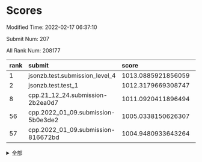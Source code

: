 # Scores

Modified Time: 2022-02-17 06:37:10

Submit Num: 207

All Rank Num: 208177

| rank |               submit               |       score        |       sigma        | pk_num |
| :--- | :--------------------------------- | :----------------- | :----------------- | :----- |
| 1    | jsonzb.test.submission_level_4     | 1013.0885921856059 | 0.8247168389421778 | 4020   |
| 2    | jsonzb.test.test_1                 | 1012.3179669308747 | 0.8108471313786583 | 4021   |
| 8    | cpp.21_12_24.submission-2b2ea0d7   | 1011.0920411896494 | 0.7812150179630982 | 4026   |
| 56   | cpp.2022_01_09.submission-5b0e3de2 | 1005.0338150626307 | 0.7251561835747325 | 4019   |
| 57   | cpp.2022_01_09.submission-816672bd | 1004.9480933643264 | 0.7264824750355126 | 4021   |


<details>
<summary>全部</summary>

| rank |                 submit                 |       score        |       sigma        | pk_num |
| :--- | :------------------------------------- | :----------------- | :----------------- | :----- |
| 1    | jsonzb.test.submission_level_4         | 1013.0885921856059 | 0.8247168389421778 | 4020   |
| 2    | jsonzb.test.test_1                     | 1012.3179669308747 | 0.8108471313786583 | 4021   |
| 3    | gobigger.level_3.submission_level_3_15 | 1011.870461409117  | 0.7891160184080932 | 4024   |
| 4    | gobigger.level_3.submission_level_3_49 | 1011.5287441964855 | 0.766833976974336  | 4023   |
| 5    | gobigger.level_3.submission_level_3_14 | 1011.3206498893979 | 0.7847799823742797 | 4026   |
| 6    | gobigger.level_3.submission_level_3_35 | 1011.2515076793998 | 0.7673662884577486 | 4022   |
| 7    | gobigger.level_3.submission_level_3_19 | 1011.119533765996  | 0.7454224149613392 | 4022   |
| 8    | cpp.21_12_24.submission-2b2ea0d7       | 1011.0920411896494 | 0.7812150179630982 | 4026   |
| 9    | gobigger.level_3.submission_level_3_45 | 1010.9789812997593 | 0.754947333095258  | 4019   |
| 10   | gobigger.level_3.submission_level_3_38 | 1010.7820401494532 | 0.7583936133659559 | 4021   |
| 11   | gobigger.level_3.submission_level_3_16 | 1010.7241965228396 | 0.7465199208106653 | 4022   |
| 12   | gobigger.level_3.submission_level_3_28 | 1010.6084406070844 | 0.7897577531098637 | 4024   |
| 13   | gobigger.level_3.submission_level_3_32 | 1010.5957737901828 | 0.749454780808734  | 4022   |
| 14   | gobigger.level_3.submission_level_3_36 | 1010.5564095314269 | 0.7861859388479548 | 4015   |
| 15   | gobigger.level_3.submission_level_3_46 | 1010.4857648409791 | 0.7657589430947161 | 4023   |
| 16   | gobigger.level_3.submission_level_3_42 | 1010.227326029556  | 0.7599579462563418 | 4023   |
| 17   | gobigger.level_3.submission_level_3_17 | 1010.1740710279579 | 0.7816061838993237 | 4027   |
| 18   | gobigger.level_3.submission_level_3_37 | 1010.0551592717513 | 0.7442475382813409 | 4021   |
| 19   | gobigger.level_3.submission_level_3_4  | 1010.0468313925251 | 0.7725590148815855 | 4022   |
| 20   | gobigger.level_3.submission_level_3_29 | 1010.0435994271293 | 0.7479216286862647 | 4025   |
| 21   | gobigger.level_3.submission_level_3_8  | 1009.9635485216362 | 0.7648924730155868 | 4023   |
| 22   | gobigger.level_3.submission_level_3_39 | 1009.938064065787  | 0.7564071108908932 | 4022   |
| 23   | gobigger.level_3.submission_level_3_23 | 1009.9203262336897 | 0.756432758355206  | 4024   |
| 24   | gobigger.level_3.submission_level_3_10 | 1009.8819334597123 | 0.7496679390041097 | 4026   |
| 25   | gobigger.level_3.submission_level_3_34 | 1009.8612267951137 | 0.7521136861102673 | 4019   |
| 26   | gobigger.level_3.submission_level_3_31 | 1009.8467144607919 | 0.7532918469188097 | 4021   |
| 27   | gobigger.level_3.submission_level_3_20 | 1009.8403686854317 | 0.7451505172669576 | 4021   |
| 28   | gobigger.level_3.submission_level_3_44 | 1009.82217917699   | 0.7727810158643368 | 4023   |
| 29   | gobigger.level_3.submission_level_3_24 | 1009.8176225408437 | 0.7524868323594963 | 4024   |
| 30   | gobigger.level_3.submission_level_3_43 | 1009.7931356414067 | 0.742254436960986  | 4027   |
| 31   | gobigger.level_3.submission_level_3_0  | 1009.7816205920116 | 0.7465800538002162 | 4026   |
| 32   | gobigger.level_3.submission_level_3_1  | 1009.7055801826577 | 0.7554598721350083 | 4022   |
| 33   | gobigger.level_3.submission_level_3_48 | 1009.6197159463559 | 0.7607488614407146 | 4020   |
| 34   | gobigger.level_3.submission_level_3_47 | 1009.6162505481096 | 0.7343449769861443 | 4022   |
| 35   | gobigger.level_3.submission_level_3_18 | 1009.5970255360809 | 0.7772003729506376 | 4022   |
| 36   | gobigger.level_3.submission_level_3_5  | 1009.5615653332261 | 0.7670139861507562 | 4025   |
| 37   | gobigger.level_3.submission_level_3_41 | 1009.540164580493  | 0.746006275492781  | 4023   |
| 38   | gobigger.level_3.submission_level_3_9  | 1009.4159956048309 | 0.748968529333552  | 4023   |
| 39   | gobigger.level_3.submission_level_3_6  | 1009.4143803119279 | 0.7414902191491614 | 4024   |
| 40   | gobigger.level_3.submission_level_3_21 | 1009.3263993878764 | 0.7506693902442123 | 4022   |
| 41   | gobigger.level_3.submission_level_3_13 | 1009.2817546276186 | 0.7546242457860795 | 4020   |
| 42   | gobigger.level_3.submission_level_3_30 | 1009.2471508310648 | 0.7528360315302192 | 4024   |
| 43   | gobigger.level_3.submission_level_3_26 | 1009.2386979380269 | 0.7444755587215486 | 4027   |
| 44   | gobigger.level_3.submission_level_3_40 | 1009.160227605397  | 0.7460103676180471 | 4027   |
| 45   | gobigger.level_3.submission_level_3_33 | 1009.1185453444663 | 0.7598832556732894 | 4023   |
| 46   | gobigger.level_3.submission_level_3_7  | 1008.9983186625337 | 0.762049442762047  | 4025   |
| 47   | gobigger.level_3.submission_level_3_2  | 1008.9730448506349 | 0.7403824838855111 | 4022   |
| 48   | gobigger.level_3.submission_level_3_11 | 1008.9364310243844 | 0.7432753614023337 | 4025   |
| 49   | gobigger.level_3.submission_level_3_22 | 1008.9330611216336 | 0.73280193325236   | 4026   |
| 50   | gobigger.level_3.submission_level_3_27 | 1008.6526273262483 | 0.7543064857902274 | 4024   |
| 51   | gobigger.level_3.submission_level_3_12 | 1008.5211295785913 | 0.7378083770120181 | 4020   |
| 52   | gobigger.level_3.submission_level_3_3  | 1008.4442120807115 | 0.7519049600319723 | 4012   |
| 53   | gobigger.level_3.submission_level_3_25 | 1008.2975525517676 | 0.7377763637960083 | 4022   |
| 54   | gobigger.level_1.submission_level_1_12 | 1005.5053771591679 | 0.743584390902155  | 4023   |
| 55   | gobigger.level_1.submission_level_1_20 | 1005.3199790616767 | 0.7193669322318462 | 4023   |
| 56   | cpp.2022_01_09.submission-5b0e3de2     | 1005.0338150626307 | 0.7251561835747325 | 4019   |
| 57   | cpp.2022_01_09.submission-816672bd     | 1004.9480933643264 | 0.7264824750355126 | 4021   |
| 58   | gobigger.level_1.submission_level_1_4  | 1004.871978865106  | 0.7102935232081201 | 4028   |
| 59   | gobigger.level_1.submission_level_1_35 | 1004.6771962472516 | 0.7193921575635828 | 4016   |
| 60   | gobigger.level_1.submission_level_1_44 | 1004.5495107644222 | 0.7222984419617596 | 4017   |
| 61   | gobigger.level_1.submission_level_1_32 | 1004.2822431374325 | 0.7224881352990496 | 4024   |
| 62   | gobigger.level_1.submission_level_1_14 | 1004.2383187955518 | 0.7128931561863765 | 4021   |
| 63   | gobigger.level_1.submission_level_1_42 | 1004.1420330927324 | 0.7055074782907442 | 4023   |
| 64   | gobigger.level_1.submission_level_1_31 | 1003.9610528165903 | 0.7130776462395452 | 4028   |
| 65   | gobigger.level_1.submission_level_1_49 | 1003.9484719736968 | 0.7155281095852817 | 4020   |
| 66   | gobigger.level_1.submission_level_1_17 | 1003.9090336784262 | 0.7350819432316587 | 4027   |
| 67   | gobigger.level_1.submission_level_1_5  | 1003.9053831780169 | 0.7089492679510372 | 4019   |
| 68   | gobigger.level_1.submission_level_1_16 | 1003.8928654479022 | 0.7243385057945965 | 4024   |
| 69   | gobigger.level_1.submission_level_1_1  | 1003.8799339873849 | 0.7258769877297688 | 4017   |
| 70   | gobigger.level_1.submission_level_1_23 | 1003.8488466724983 | 0.7168560707906095 | 4019   |
| 71   | gobigger.level_1.submission_level_1_15 | 1003.8217511437103 | 0.7140369453174518 | 4023   |
| 72   | gobigger.level_1.submission_level_1_39 | 1003.748621492282  | 0.724654565846039  | 4020   |
| 73   | gobigger.level_1.submission_level_1_13 | 1003.7333406176317 | 0.7280030940788346 | 4020   |
| 74   | gobigger.level_1.submission_level_1_38 | 1003.6175241371828 | 0.7154286073816734 | 4016   |
| 75   | gobigger.level_1.submission_level_1_24 | 1003.5193899964958 | 0.7072681488881098 | 4023   |
| 76   | gobigger.level_1.submission_level_1_45 | 1003.4732952437719 | 0.7168067124600007 | 4022   |
| 77   | gobigger.level_1.submission_level_1_47 | 1003.467807003124  | 0.7119899190565357 | 4021   |
| 78   | gobigger.level_1.submission_level_1_40 | 1003.4615846312215 | 0.70337123425387   | 4025   |
| 79   | gobigger.level_1.submission_level_1_33 | 1003.4552207630245 | 0.7142282617359947 | 4021   |
| 80   | gobigger.level_1.submission_level_1_9  | 1003.4488881283307 | 0.7294015122117874 | 4015   |
| 81   | gobigger.level_1.submission_level_1_0  | 1003.3626815367378 | 0.7025260783634607 | 4024   |
| 82   | gobigger.level_1.submission_level_1_27 | 1003.3241816085811 | 0.7067688523233406 | 4023   |
| 83   | gobigger.level_1.submission_level_1_46 | 1003.2672231570293 | 0.7172109912716794 | 4029   |
| 84   | gobigger.level_1.submission_level_1_11 | 1003.226940655352  | 0.7206287959577428 | 4021   |
| 85   | gobigger.level_1.submission_level_1_28 | 1003.2235316467186 | 0.725394530816192  | 4023   |
| 86   | gobigger.level_1.submission_level_1_7  | 1003.2072933909687 | 0.7052237573097585 | 4027   |
| 87   | gobigger.level_1.submission_level_1_6  | 1003.1770330749895 | 0.712315207520882  | 4027   |
| 88   | gobigger.level_1.submission_level_1_18 | 1003.167992007478  | 0.7178248961776484 | 4021   |
| 89   | gobigger.level_1.submission_level_1_3  | 1003.1188216333647 | 0.7175068288808195 | 4020   |
| 90   | gobigger.level_1.submission_level_1_8  | 1003.112225170014  | 0.708416916094483  | 4019   |
| 91   | gobigger.level_1.submission_level_1_25 | 1003.1013028087168 | 0.7214799976718921 | 4020   |
| 92   | gobigger.level_1.submission_level_1_29 | 1003.087786485446  | 0.714246431425172  | 4025   |
| 93   | gobigger.level_1.submission_level_1_10 | 1003.0040419192968 | 0.7153161630265874 | 4023   |
| 94   | gobigger.level_1.submission_level_1_26 | 1002.9052235662004 | 0.7211273701957522 | 4024   |
| 95   | gobigger.level_1.submission_level_1_30 | 1002.8586693348103 | 0.7258986689533665 | 4026   |
| 96   | gobigger.level_1.submission_level_1_37 | 1002.8116416946285 | 0.719454810661388  | 4031   |
| 97   | gobigger.level_1.submission_level_1_34 | 1002.8002053481937 | 0.7149937973695831 | 4022   |
| 98   | gobigger.level_1.submission_level_1_19 | 1002.7952088407113 | 0.7264718722012489 | 4019   |
| 99   | gobigger.level_1.submission_level_1_43 | 1002.5699422708825 | 0.7008761950150098 | 4023   |
| 100  | gobigger.level_1.submission_level_1_48 | 1002.538093193412  | 0.7166293586693254 | 4021   |
| 101  | gobigger.level_1.submission_level_1_21 | 1002.3088419024389 | 0.7211617728787527 | 4024   |
| 102  | gobigger.level_1.submission_level_1_41 | 1002.2934561640162 | 0.6999222234869387 | 4019   |
| 103  | gobigger.level_1.submission_level_1_22 | 1001.6198941727243 | 0.7111116864538228 | 4023   |
| 104  | gobigger.level_1.submission_level_1_36 | 1001.5125440356594 | 0.7089034885403465 | 4027   |
| 105  | gobigger.level_1.submission_level_1_2  | 1001.3200047971468 | 0.7082752176408308 | 4024   |
| 106  | gobigger.random.submission_random_22   | 997.1844967496963  | 0.7013498985779709 | 4023   |
| 107  | gobigger.random.submission_random_46   | 997.0651096858352  | 0.7076808550024662 | 4030   |
| 108  | gobigger.random.submission_random_27   | 997.0219436212082  | 0.7180621684841415 | 4019   |
| 109  | gobigger.random.submission_random_37   | 996.647587764475   | 0.707941840253846  | 4024   |
| 110  | gobigger.random.submission_random_38   | 996.5951669154053  | 0.7031681404874089 | 4022   |
| 111  | gobigger.random.submission_random_44   | 996.5906837148192  | 0.7088504547147432 | 4021   |
| 112  | gobigger.random.submission_random_28   | 996.5143139558149  | 0.7073896836243211 | 4026   |
| 113  | gobigger.random.submission_random_33   | 996.4787997315257  | 0.7193175613891574 | 4024   |
| 114  | gobigger.random.submission_random_31   | 996.4177442766561  | 0.7108493964922139 | 4021   |
| 115  | gobigger.random.submission_random_17   | 996.401349397988   | 0.7066600326837338 | 4024   |
| 116  | gobigger.random.submission_random_18   | 996.3991125344597  | 0.7137515659096808 | 4023   |
| 117  | gobigger.random.submission_random_48   | 996.3717263578775  | 0.715192122567724  | 4020   |
| 118  | gobigger.random.submission_random_29   | 996.367663972878   | 0.7164959258487162 | 4023   |
| 119  | gobigger.random.submission_random_42   | 996.3266975747218  | 0.7196402777119287 | 4020   |
| 120  | gobigger.random.submission_random_2    | 996.3188678139251  | 0.7096971885165252 | 4025   |
| 121  | gobigger.random.submission_random_13   | 996.2630822195123  | 0.7090109585652667 | 4025   |
| 122  | gobigger.random.submission_random_10   | 996.21349911653    | 0.7026233002991248 | 4024   |
| 123  | gobigger.random.submission_random_16   | 996.2025695925172  | 0.7037693222279606 | 4022   |
| 124  | gobigger.random.submission_random_32   | 996.155512800209   | 0.7077529665216812 | 4026   |
| 125  | gobigger.random.submission_random_19   | 996.0804047177978  | 0.7171015635486492 | 4028   |
| 126  | gobigger.random.submission_random_0    | 996.078766865854   | 0.7031282790217691 | 4029   |
| 127  | gobigger.random.submission_random_5    | 996.0451862512656  | 0.7112303821844449 | 4022   |
| 128  | gobigger.random.submission_random_20   | 995.988255392606   | 0.7005414612704867 | 4024   |
| 129  | gobigger.random.submission_random_24   | 995.9285761731845  | 0.705716944262435  | 4027   |
| 130  | gobigger.random.submission_random_11   | 995.915771315773   | 0.7073472832746134 | 4022   |
| 131  | gobigger.random.submission_random_40   | 995.8749779084072  | 0.7098611110187099 | 4020   |
| 132  | gobigger.random.submission_random_35   | 995.8739769995128  | 0.7046862135336883 | 4025   |
| 133  | gobigger.random.submission_random_47   | 995.8505114047707  | 0.7140601947510888 | 4019   |
| 134  | gobigger.random.submission_random_15   | 995.8437998743804  | 0.7119609415831026 | 4031   |
| 135  | gobigger.random.submission_random_6    | 995.8422877804584  | 0.7191603664322959 | 4026   |
| 136  | gobigger.random.submission_random_49   | 995.7747013416797  | 0.7217260273531029 | 4020   |
| 137  | gobigger.random.submission_random_25   | 995.7536558903511  | 0.7214409360584295 | 4022   |
| 138  | gobigger.random.submission_random_8    | 995.7174936016925  | 0.7071016233676319 | 4023   |
| 139  | gobigger.random.submission_random_26   | 995.6609970753711  | 0.7017509296844802 | 4015   |
| 140  | gobigger.random.submission_random_7    | 995.6269919847397  | 0.7093186986887141 | 4024   |
| 141  | gobigger.random.submission_random_1    | 995.5275596132939  | 0.7027572544507156 | 4022   |
| 142  | gobigger.random.submission_random_14   | 995.5239432763184  | 0.7272720375283219 | 4025   |
| 143  | gobigger.random.submission_random_3    | 995.513418552129   | 0.7137430983426261 | 4022   |
| 144  | gobigger.random.submission_random_4    | 995.4921363427725  | 0.7170415322935006 | 4024   |
| 145  | gobigger.random.submission_random_12   | 995.479824672777   | 0.7140068473057695 | 4023   |
| 146  | gobigger.random.submission_random_45   | 995.4212376970968  | 0.7149572464423488 | 4021   |
| 147  | gobigger.random.submission_random_34   | 995.3877082273201  | 0.719206111834536  | 4018   |
| 148  | gobigger.random.submission_random_43   | 995.330584141251   | 0.7227163108554381 | 4023   |
| 149  | gobigger.random.submission_random_39   | 995.3118959587149  | 0.7038379416748988 | 4024   |
| 150  | gobigger.random.submission_random_9    | 995.2585662549392  | 0.7044123624028595 | 4024   |
| 151  | gobigger.random.submission_random_21   | 995.1903218965607  | 0.7196022136837282 | 4025   |
| 152  | gobigger.random.submission_random_36   | 995.0659242462849  | 0.7037663842170497 | 4021   |
| 153  | gobigger.random.submission_random_41   | 994.9353353787607  | 0.7113784157266151 | 4024   |
| 154  | gobigger.random.submission_random_23   | 994.5773496441169  | 0.7015121775452259 | 4023   |
| 155  | gobigger.random.submission_random_30   | 994.0247069398949  | 0.7173998731557627 | 4022   |
| 156  | gobigger.level_2.submission_level_2_47 | 993.9639922199098  | 0.7295594336545999 | 4021   |
| 157  | gobigger.level_2.submission_level_2_18 | 993.9437715291134  | 0.7422252299914969 | 4021   |
| 158  | gobigger.level_2.submission_level_2_36 | 993.8814753723158  | 0.7292737541958608 | 4019   |
| 159  | gobigger.level_2.submission_level_2_4  | 993.8046343183278  | 0.7259068421290421 | 4019   |
| 160  | gobigger.level_2.submission_level_2_17 | 993.5949100789605  | 0.7353263066234119 | 4024   |
| 161  | gobigger.level_2.submission_level_2_44 | 993.5643102927601  | 0.7253762569434025 | 4023   |
| 162  | gobigger.level_2.submission_level_2_38 | 993.3688493839386  | 0.7408190517002439 | 4028   |
| 163  | gobigger.level_2.submission_level_2_22 | 993.3531761929572  | 0.7412234893836744 | 4023   |
| 164  | gobigger.level_2.submission_level_2_21 | 993.3498880724901  | 0.7540285897735206 | 4022   |
| 165  | gobigger.level_2.submission_level_2_10 | 993.2059526709149  | 0.7591741888255109 | 4024   |
| 166  | gobigger.level_2.submission_level_2_16 | 992.92312795023    | 0.7240073392482238 | 4023   |
| 167  | gobigger.level_2.submission_level_2_8  | 992.776846155672   | 0.7398984566126515 | 4020   |
| 168  | gobigger.level_2.submission_level_2_33 | 992.7616784828049  | 0.7363722394334241 | 4023   |
| 169  | gobigger.level_2.submission_level_2_15 | 992.7037577046744  | 0.7264238943713901 | 4019   |
| 170  | gobigger.level_2.submission_level_2_23 | 992.5952647556383  | 0.7429342667501664 | 4024   |
| 171  | gobigger.level_2.submission_level_2_9  | 992.5051927154647  | 0.7287294951306811 | 4021   |
| 172  | gobigger.level_2.submission_level_2_35 | 992.3692178029922  | 0.7710512154410579 | 4026   |
| 173  | gobigger.level_2.submission_level_2_41 | 992.3650745535335  | 0.7459536229715755 | 4025   |
| 174  | gobigger.level_2.submission_level_2_19 | 992.3231943763969  | 0.7388345205853605 | 4024   |
| 175  | gobigger.level_2.submission_level_2_12 | 992.3218644507556  | 0.7636877204782876 | 4024   |
| 176  | gobigger.level_2.submission_level_2_30 | 992.3074079144629  | 0.7469238389913884 | 4021   |
| 177  | gobigger.level_2.submission_level_2_32 | 992.2509027489851  | 0.751682099871428  | 4020   |
| 178  | gobigger.level_2.submission_level_2_0  | 992.2163459257362  | 0.7228556725027927 | 4016   |
| 179  | gobigger.level_2.submission_level_2_42 | 992.0942700939602  | 0.7578027607831007 | 4026   |
| 180  | gobigger.level_2.submission_level_2_27 | 991.9092841051715  | 0.7322068168606141 | 4021   |
| 181  | gobigger.level_2.submission_level_2_49 | 991.8806496631603  | 0.7273332425545315 | 4022   |
| 182  | gobigger.level_2.submission_level_2_25 | 991.8710939087381  | 0.7340799980069048 | 4026   |
| 183  | gobigger.level_2.submission_level_2_29 | 991.8220106301665  | 0.7650875722775258 | 4024   |
| 184  | gobigger.level_2.submission_level_2_40 | 991.8175141876558  | 0.7606001030991187 | 4026   |
| 185  | gobigger.level_2.submission_level_2_20 | 991.8151766486961  | 0.7578180631849807 | 4023   |
| 186  | gobigger.level_2.submission_level_2_31 | 991.7960868182564  | 0.7634453800274028 | 4019   |
| 187  | gobigger.level_2.submission_level_2_2  | 991.77578062003    | 0.7502561251901073 | 4021   |
| 188  | gobigger.level_2.submission_level_2_6  | 991.6815294052543  | 0.7471067137072908 | 4025   |
| 189  | gobigger.level_2.submission_level_2_28 | 991.6267697579709  | 0.7431219198506067 | 4024   |
| 190  | gobigger.level_2.submission_level_2_34 | 991.6027152935457  | 0.753237322368046  | 4022   |
| 191  | gobigger.level_2.submission_level_2_5  | 991.6012579703125  | 0.7505596883786225 | 4022   |
| 192  | gobigger.level_2.submission_level_2_45 | 991.5548325186653  | 0.7460780066625547 | 4026   |
| 193  | gobigger.level_2.submission_level_2_39 | 991.4972175714245  | 0.7310702067166905 | 4026   |
| 194  | gobigger.level_2.submission_level_2_1  | 991.4456751212261  | 0.7632449242333168 | 4022   |
| 195  | gobigger.level_2.submission_level_2_13 | 991.3485902841853  | 0.7625065492708649 | 4025   |
| 196  | gobigger.level_2.submission_level_2_24 | 991.3301559378443  | 0.7525905505920312 | 4024   |
| 197  | gobigger.level_2.submission_level_2_11 | 991.2655306562999  | 0.7563462788939211 | 4020   |
| 198  | gobigger.level_2.submission_level_2_37 | 991.1936420706255  | 0.7528510434469031 | 4024   |
| 199  | gobigger.level_2.submission_level_2_48 | 991.1926621117807  | 0.7303131529123065 | 4027   |
| 200  | gobigger.level_2.submission_level_2_14 | 991.1185223483922  | 0.730420846941441  | 4027   |
| 201  | gobigger.level_2.submission_level_2_7  | 991.0148274730994  | 0.7551800358153061 | 4020   |
| 202  | gobigger.level_2.submission_level_2_26 | 990.8221564747968  | 0.7724663659171159 | 4020   |
| 203  | gobigger.level_2.submission_level_2_43 | 990.7535613550708  | 0.7550333854694145 | 4028   |
| 204  | gobigger.level_2.submission_level_2_46 | 990.3476054429194  | 0.7833263899154257 | 4022   |
| 205  | gobigger.level_2.submission_level_2_3  | 989.4149283335065  | 0.79004436951218   | 4018   |
| 206  | gobigger.none.submission_none_1        | 979.4057461646563  | 1.1600310120113302 | 4025   |
| 207  | gobigger.none.submission_none_0        | 975.3628595996075  | 1.4581290081953082 | 4022   |

</details>